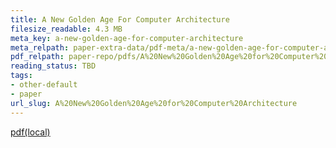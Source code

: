 ```yaml
---
title: A New Golden Age For Computer Architecture
filesize_readable: 4.3 MB
meta_key: a-new-golden-age-for-computer-architecture
meta_relpath: paper-extra-data/pdf-meta/a-new-golden-age-for-computer-architecture.yaml
pdf_relpath: paper-repo/pdfs/A%20New%20Golden%20Age%20for%20Computer%20Architecture.pdf
reading_status: TBD
tags:
- other-default
- paper
url_slug: A%20New%20Golden%20Age%20for%20Computer%20Architecture
---
```


[pdf(local)](../../paper-repo/pdfs/A%20New%20Golden%20Age%20for%20Computer%20Architecture.pdf)
